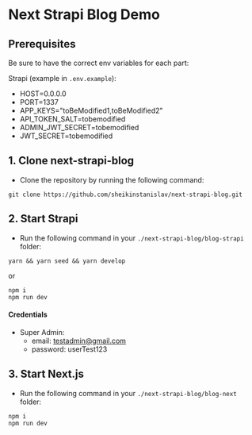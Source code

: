 # Next Strapi Blog Demo

## Prerequisites
Be sure to have the correct env variables for each part:
	
Strapi (example in `.env.example`):
- HOST=0.0.0.0
- PORT=1337
- APP_KEYS="toBeModified1,toBeModified2"
- API_TOKEN_SALT=tobemodified
- ADMIN_JWT_SECRET=tobemodified
- JWT_SECRET=tobemodified

## 1. Clone next-strapi-blog
- Clone the repository by running the following command:
```
git clone https://github.com/sheikinstanislav/next-strapi-blog.git
```

## 2. Start Strapi
	
- Run the following command in your `./next-strapi-blog/blog-strapi` folder:
```
yarn && yarn seed && yarn develop
```
or
```
npm i
npm run dev
```

#### Credentials

- Super Admin:
  - email: testadmin@gmail.com
  - password: userTest123


## 3. Start Next.js
- Run the following command in your `./next-strapi-blog/blog-next` folder:

```
npm i
npm run dev
```
